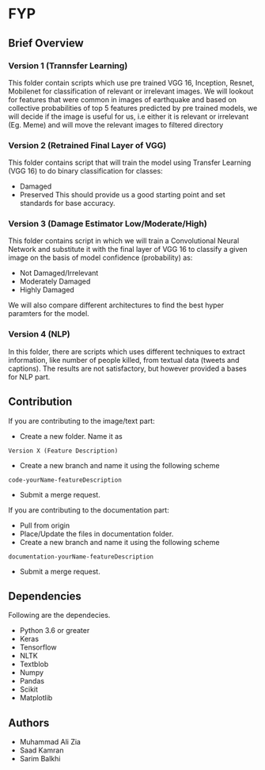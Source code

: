 # FYP


## Brief Overview

### Version 1 (Trannsfer Learning)
This folder contain scripts which use pre trained VGG 16, Inception, Resnet, Mobilenet for classification of relevant or irrelevant images. We will lookout for features that were common in images of earthquake and based on collective probabilities of top 5 features predicted by pre trained models, we will decide if the image is useful for us, i.e either it is relevant or irrelevant (Eg. Meme) and will move the relevant images to filtered directory

### Version 2 (Retrained Final Layer of VGG)
This folder contains script that will train the model using Transfer Learning (VGG 16) to do binary classification for classes:
* Damaged
* Preserved
This should provide us a good starting point and set standards for base accuracy.

### Version 3 (Damage Estimator Low/Moderate/High)
This folder contains script in which we will train a Convolutional Neural Network and substitute it with the final layer of VGG 16 to classify a given image on the basis of model confidence (probability) as:

* Not Damaged/Irrelevant
* Moderately Damaged
* Highly Damaged

We will also compare different architectures to find the best hyper paramters for the model.

### Version 4 (NLP)
In this folder, there are scripts which uses different techniques to extract information, like number of people killed, from textual data (tweets and captions). The results are not satisfactory, but however provided a bases for NLP part.


## Contribution

If you are contributing to the image/text part:
* Create a new folder. Name it as
```
Version X (Feature Description)
```
* Create a new branch and name it using the following scheme
```
code-yourName-featureDescription
```
* Submit a merge request.


If you are contributing to the documentation part:
* Pull from origin
* Place/Update the files in documentation folder.
* Create a new branch and name it using the following scheme
```
documentation-yourName-featureDescription
```
* Submit a merge request.



## Dependencies
Following are the dependecies.
* Python 3.6 or greater
* Keras
* Tensorflow
* NLTK
* Textblob
* Numpy
* Pandas
* Scikit 
* Matplotlib


## Authors
* Muhammad Ali Zia
* Saad Kamran
* Sarim Balkhi

